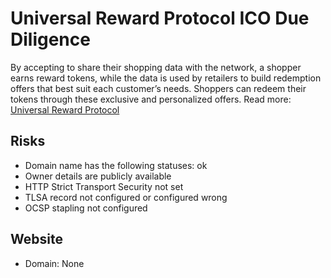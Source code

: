 # Universal Reward Protocol ICO Due Diligence
By accepting to share their shopping data with the network, a shopper earns reward tokens, while the data is used by retailers to build redemption offers that best suit each customer’s needs. Shoppers can redeem their tokens through these exclusive and personalized offers.
Read more: [Universal Reward Protocol](https://metabay.network/ico/universal-reward-protocol)
## Risks
* Domain name has the following statuses: ok
* Owner details are publicly available
* HTTP Strict Transport Security not set
* TLSA record not configured or configured wrong
* OCSP stapling not configured
## Website
* Domain: None
